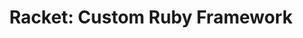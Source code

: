 ---
layout: post
title: "Racket: Custom Ruby Framework"
description: "Small custom framework to figure out how Rails works"
thumb_image: "documentation/sample-image.jpg"
tags: [ruby, web]
---